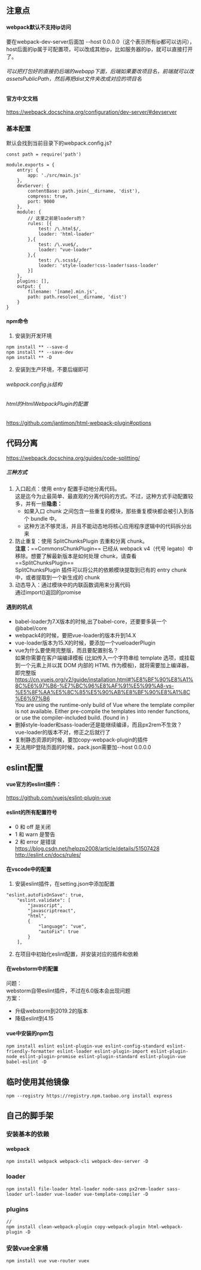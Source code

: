 ## 注意点
#### webpack默认不支持ip访问
要在webpack-dev-server后面加 --host 0.0.0.0（这个表示所有ip都可以访问），host后面的ip属于可配置项，可以改成其他ip，比如服务器的ip，就可以直接打开了。
###### 可以把打包好的直接扔后端的webapp下面，后端如果要改项目名，前端就可以改assetsPublicPath，然后再把dist文件夹改成对应的项目名

#### 官方中文文档
https://webpack.docschina.org/configuration/dev-server/#devserver

### 基本配置
默认会找到当前目录下的webpack.config.js?

```
const path = require('path')

module.exports = {
    entry: {
        app: './src/main.js'
    },
    devServer: {
        contentBase: path.join(__dirname, 'dist'),
        compress: true,
        port: 9000
    },
    module: {
        // 这里之前是loaders的？
        rules: [{
            test: /\.html$/,
            loader: 'html-loader'
        },{
            test: /\.vue$/,
            loader: "vue-loader"
        },{
            test: /\.scss$/,
            loader: 'style-loader!css-loader!sass-loader'
        }]
    },
    plugins: [],
    output: {
        filename: '[name].min.js',
        path: path.resolve(__dirname, 'dist')
    }
}

```
#### npm命令
1. 安装到开发环境

```
npm install ** --save-d
npm install ** --save-dev
npm install ** -D
```
2. 安装到生产环境，不要后缀即可
###### webpack.config.js结构


###### html的HtmlWebpackPlugin的配置
https://github.com/jantimon/html-webpack-plugin#options

## 代码分离
https://webpack.docschina.org/guides/code-splitting/
##### 三种方式
1. 入口起点：使用 entry 配置手动地分离代码。<br>
    这是迄今为止最简单、最直观的分离代码的方式。不过，这种方式手动配置较多，并有一些**隐患：**
    -  如果入口 chunk 之间包含一些重复的模块，那些重复模块都会被引入到各个 bundle 中。
    - 这种方法不够灵活，并且不能动态地将核心应用程序逻辑中的代码拆分出来
2. 防止重复：使用 SplitChunksPlugin 去重和分离 chunk。<br>
    **注意：**==CommonsChunkPlugin== 已经从 webpack v4（代号 legato）中移除。想要了解最新版本是如何处理 chunk，请查看 ==SplitChunksPlugin==<br>
    SplitChunksPlugin 插件可以将公共的依赖模块提取到已有的 entry chunk 中，或者提取到一个新生成的 chunk
3. 动态导入：通过模块中的内联函数调用来分离代码<br>
    通过import()返回的promise

#### 遇到的坑点
- babel-loader为7.X版本的时候,出了babel-core，还要要多装一个@babel/core
- webpack4的时候，要把vue-loader的版本升到14.X
- vue-loader版本为15.X的时候，要添加一个vueloaderPlugin
- vue为什么要使用完整版，而且要配置别名？<br>
 如果你需要在客户端编译模板 (比如传入一个字符串给 template 选项，或挂载到一个元素上并以其 DOM 内部的 HTML 作为模板)，就将需要加上编译器，即完整版
https://cn.vuejs.org/v2/guide/installation.html#%E8%BF%90%E8%A1%8C%E6%97%B6-%E7%BC%96%E8%AF%91%E5%99%A8-vs-%E5%8F%AA%E5%8C%85%E5%90%AB%E8%BF%90%E8%A1%8C%E6%97%B6 <br>
You are using the runtime-only build of Vue where the template compiler is not available. Either pre-compile the templates into render functions, or use the compiler-included build.
(found in <Root>)
- 删掉style-loader和sass-loader还是能继续编译，而且px2rem不生效？
 vue-loader的版本不对，修正之后就行了
- 复制静态资源的时候，要加copy-webpack-plugin的插件
- 无法用IP登陆页面的时候，pack.json需要加--host 0.0.0.0
## eslint配置
#### vue官方的eslint插件：
https://github.com/vuejs/eslint-plugin-vue
#### eslint的所有配置符号
- 0 和 off 是关闭
- 1 和 warn 是警告
- 2 和 error 是错误  
https://blog.csdn.net/helpzp2008/article/details/51507428  
http://eslint.cn/docs/rules/

#### 在vscode中的配置
1. 安装eslint插件，在setting.json中添加配置
```
"eslint.autoFixOnSave": true,
    "eslint.validate": [
        "javascript",
        "javascriptreact",
        "html",
        {
            "language": "vue",
            "autoFix": true
        }
    ],
```

2. 在项目中初始化eslint配置，并安装对应的插件和依赖
#### 在webstorm中的配置
问题：  
webstorm自带eslint插件，不过在6.0版本会出现问题  
方案：  
- 升级webstorm到2019.2的版本
- 降级eslint到4.15

#### vue中安装的npm包

```
npm install eslint eslint-plugin-vue eslint-config-standard eslint-friendly-formatter eslint-loader eslint-plugin-import eslint-plugin-node eslint-plugin-promise eslint-plugin-standard eslint-plugin-vue babel-eslint -D
```


## 临时使用其他镜像

```
npm --registry https://registry.npm.taobao.org install express
```
## 自己的脚手架
### 安装基本的依赖
#### webpack

```
npm install webpack webpack-cli webpack-dev-server -D
```
### loader

```
npm install file-loader html-loader node-sass px2rem-loader sass-loader url-loader vue-loader vue-template-compiler -D
```
### plugins
```
// 
npm install clean-webpack-plugin copy-webpack-plugin html-webpack-plugin -D

```
### 安装vue全家桶

```
npm install vue vue-router vuex
```

